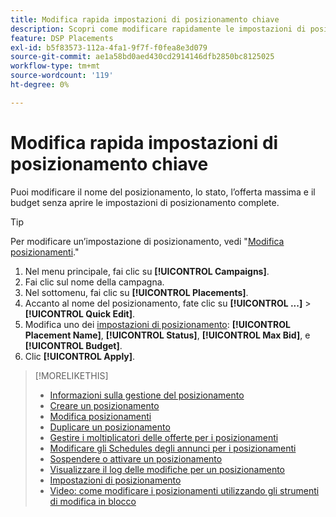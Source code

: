 ```yaml
---
title: Modifica rapida impostazioni di posizionamento chiave
description: Scopri come modificare rapidamente le impostazioni di posizionamento chiave.
feature: DSP Placements
exl-id: b5f83573-112a-4fa1-9f7f-f0fea8e3d079
source-git-commit: ae1a58bd0aed430cd2914146dfb2850bc8125025
workflow-type: tm+mt
source-wordcount: '119'
ht-degree: 0%

---
```


# Modifica rapida impostazioni di posizionamento chiave

<!-- Some placements don't have this option. Clarify which placement types aren't eligible -- is it PG placements, or all placements using private inventory? And anything else? -->

Puoi modificare il nome del posizionamento, lo stato, l’offerta massima e il budget senza aprire le impostazioni di posizionamento complete.

>[!TIP]
>
> Per modificare un’impostazione di posizionamento, vedi &quot;[Modifica posizionamenti](/help/dsp/campaign-management/placements/placement-edit.md).&quot;

1. Nel menu principale, fai clic su **[!UICONTROL Campaigns]**.
1. Fai clic sul nome della campagna.
1. Nel sottomenu, fai clic su **[!UICONTROL Placements]**.
1. Accanto al nome del posizionamento, fate clic su  **[!UICONTROL ...]** > **[!UICONTROL Quick Edit]**.
1. Modifica uno dei [impostazioni di posizionamento](placement-settings.md):  **[!UICONTROL Placement Name]**, **[!UICONTROL Status]**, **[!UICONTROL Max Bid]**, e **[!UICONTROL Budget]**.
1. Clic **[!UICONTROL Apply]**.

>[!MORELIKETHIS]
>
>* [Informazioni sulla gestione del posizionamento](placement-about.md)
>* [Creare un posizionamento](placement-create.md)
>* [Modifica posizionamenti](placement-edit.md)
>* [Duplicare un posizionamento](placement-duplicate.md)
>* [Gestire i moltiplicatori delle offerte per i posizionamenti](placement-manage-bid-multipliers.md)
>* [Modificare gli Schedules degli annunci per i posizionamenti](placement-edit-ad-schedule.md)
>* [Sospendere o attivare un posizionamento](placement-pause-activate.md)
>* [Visualizzare il log delle modifiche per un posizionamento](placement-change-log.md)
>* [Impostazioni di posizionamento](placement-settings.md)
>* [Video: come modificare i posizionamenti utilizzando gli strumenti di modifica in blocco](https://experienceleague.adobe.com/docs/advertising-learn/tutorials/dsp/bulk-edit-placement-tools.html)
